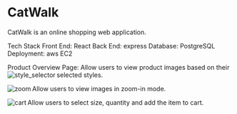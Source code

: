# CatWalk
CatWalk is an online shopping web application.

Tech Stack
 Front End: React
 Back End: express
 Database: PostgreSQL
 Deployment: aws EC2

Product Overview Page:
  Allow users to view product images based on their selected styles.
  <img align="left" alt="style_selector" src="https://i.imgur.com/gaYLDvP.gif">

  Allow users to view images in zoom-in mode.
  <img align="left" alt="zoom" src="https://i.imgur.com/YcUwYpb.gif">

  Allow users to select size, quantity and add the item to cart.
  <img align="left" alt="cart" src="https://i.imgur.com/um5uLGs.gif">

